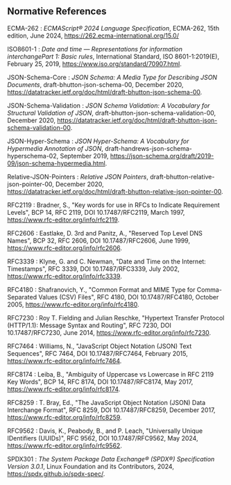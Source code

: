 ## Normative References

ECMA-262
:    _ECMAScript® 2024 Language Specification_, ECMA-262, 15th edition, June 2024, <https://262.ecma-international.org/15.0/>

ISO8601-1
:    _Date and time — Representations for information interchangePart 1: Basic rules_, International Standard, ISO 8601-1:2019(E), February 25, 2019, <https://www.iso.org/standard/70907.html>.

JSON-Schema-Core
:    _JSON Schema: A Media Type for Describing JSON Documents_, draft-bhutton-json-schema-00, December 2020, <https://datatracker.ietf.org/doc/html/draft-bhutton-json-schema-00>.

JSON-Schema-Validation
:    _JSON Schema Validation: A Vocabulary for Structural Validation of JSON_, draft-bhutton-json-schema-validation-00, December 2020, <https://datatracker.ietf.org/doc/html/draft-bhutton-json-schema-validation-00>.

JSON-Hyper-Schema
:    _JSON Hyper-Schema: A Vocabulary for Hypermedia Annotation of JSON_, draft-handrews-json-schema-hyperschema-02, September 2019, <https://json-schema.org/draft/2019-09/json-schema-hypermedia.html>.

Relative-JSON-Pointers
:    _Relative JSON Pointers_, draft-bhutton-relative-json-pointer-00, December 2020, <https://datatracker.ietf.org/doc/html/draft-bhutton-relative-json-pointer-00>.

RFC2119
:    Bradner, S., "Key words for use in RFCs to Indicate Requirement Levels", BCP 14, RFC 2119, DOI 10.17487/RFC2119, March 1997, <https://www.rfc-editor.org/info/rfc2119>.

RFC2606
:    Eastlake, D. 3rd and Panitz, A., "Reserved Top Level DNS Names", BCP 32, RFC 2606, DOI 10.17487/RFC2606, June 1999, <https://www.rfc-editor.org/info/rfc2606>.

RFC3339
:    Klyne, G. and C. Newman, "Date and Time on the Internet: Timestamps", RFC 3339, DOI 10.17487/RFC3339, July 2002, <https://www.rfc-editor.org/info/rfc3339>.

RFC4180
:    Shafranovich, Y., "Common Format and MIME Type for Comma-Separated Values (CSV) Files", RFC 4180, DOI 10.17487/RFC4180, October 2005, <https://www.rfc-editor.org/info/rfc4180>.

RFC7230
:    Roy T. Fielding and Julian Reschke, "Hypertext Transfer Protocol (HTTP/1.1): Message Syntax and Routing", RFC 7230, DOI 10.17487/RFC7230, June 2014, <https://www.rfc-editor.org/info/rfc7230>.

RFC7464
:    Williams, N., "JavaScript Object Notation (JSON) Text Sequences", RFC 7464, DOI 10.17487/RFC7464, February 2015, <https://www.rfc-editor.org/info/rfc7464>.

RFC8174
:    Leiba, B., "Ambiguity of Uppercase vs Lowercase in RFC 2119 Key Words", BCP 14, RFC 8174, DOI 10.17487/RFC8174, May 2017, <https://www.rfc-editor.org/info/rfc8174>.

RFC8259
:    T. Bray, Ed., "The JavaScript Object Notation (JSON) Data Interchange Format", RFC 8259, DOI 10.17487/RFC8259, December 2017, <https://www.rfc-editor.org/info/rfc8259>.

RFC9562
:    Davis, K., Peabody, B., and P. Leach, "Universally Unique IDentifiers (UUIDs)", RFC 9562, DOI 10.17487/RFC9562, May 2024, <https://www.rfc-editor.org/info/rfc9562>.

SPDX301
:    _The System Package Data Exchange® (SPDX®) Specification Version 3.0.1_, Linux Foundation and its Contributors, 2024, <https://spdx.github.io/spdx-spec/>.
